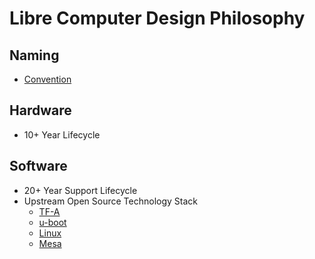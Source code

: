 # Libre Computer Design Philosophy

## Naming

* [Convention](https://hub.libre.computer/t/libre-computer-board-naming-scheme-and-conventions/100)

## Hardware

* 10+ Year Lifecycle

## Software

* 20+ Year Support Lifecycle
* Upstream Open Source Technology Stack
  * [TF-A](https://www.trustedfirmware.org/projects/tf-a/)
  * [u-boot](https://www.denx.de/project/u-boot/)
  * [Linux](https://kernel.org/)
  * [Mesa](https://www.mesa3d.org/)
